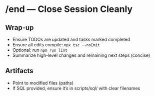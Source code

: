 # /end — Close Session Cleanly

## Wrap-up
- Ensure TODOs are updated and tasks marked completed
- Ensure all edits compile: `npx tsc --noEmit`
- Optional: run `npm run lint`
- Summarize high-level changes and remaining next steps (concise)

## Artifacts
- Point to modified files (paths)
- If SQL provided, ensure it’s in scripts/sql/ with clear filenames

